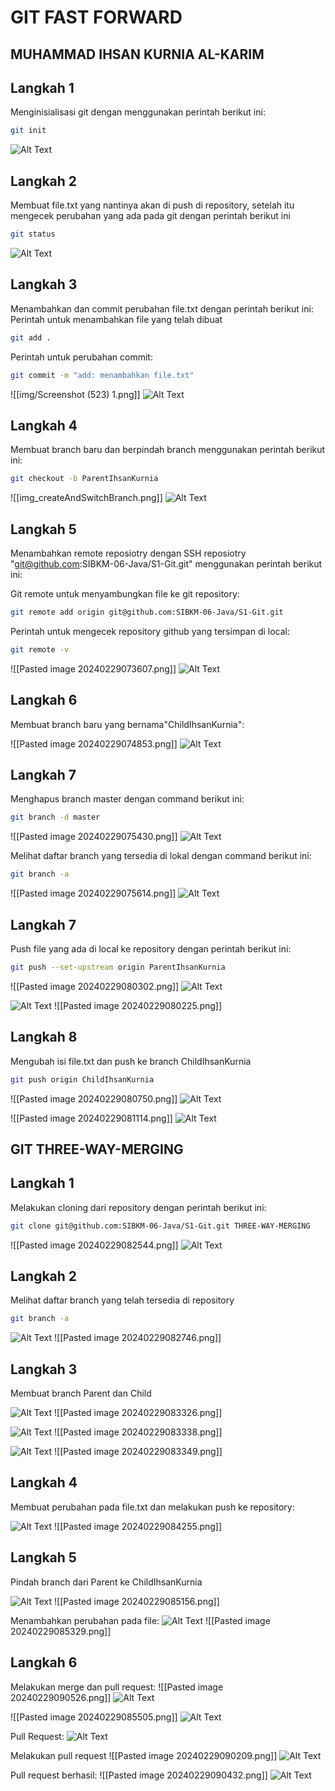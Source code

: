 # GIT FAST FORWARD

## MUHAMMAD IHSAN KURNIA AL-KARIM

## Langkah 1

Menginisialisasi git dengan menggunakan perintah berikut ini:

```bash
git init
```

![Alt Text](<./img/Screenshot%20(520).png>)

## Langkah 2

Membuat file.txt yang nantinya akan di push di repository, setelah itu mengecek perubahan yang ada pada git dengan perintah berikut ini

```bash
git status
```

![Alt Text](<./img/Screenshot%20(522).png>)

## Langkah 3

Menambahkan dan commit perubahan file.txt dengan perintah berikut ini:
Perintah untuk menambahkan file yang telah dibuat

```bash
git add .
```

Perintah untuk perubahan commit:

```bash
git commit -m "add: menambahkan file.txt"
```

![[img/Screenshot (523) 1.png]]
![Alt Text](<./img/Screenshot%20(523).png>)

## Langkah 4

Membuat branch baru dan berpindah branch menggunakan perintah berikut ini:

```bash
git checkout -b ParentIhsanKurnia
```

![[img_createAndSwitchBranch.png]]
![Alt Text](./img/img_createAndSwitchBranch.png)

## Langkah 5

Menambahkan remote reposiotry dengan SSH reposiotry "git@github.com:SIBKM-06-Java/S1-Git.git" menggunakan perintah berikut ini:

Git remote untuk menyambungkan file ke git repository:

```bash
git remote add origin git@github.com:SIBKM-06-Java/S1-Git.git
```

Perintah untuk mengecek repository github yang tersimpan di local:

```bash
git remote -v
```

![[Pasted image 20240229073607.png]]
![Alt Text](./img/Pasted%20image%2020240229073607.png)


## Langkah 6

Membuat branch baru yang bernama"ChildIhsanKurnia":

![[Pasted image 20240229074853.png]]
![Alt Text](./img/Pasted%20image%2020240229074853.png)


## Langkah 7

Menghapus branch master dengan command berikut ini:

```bash
git branch -d master
```

![[Pasted image 20240229075430.png]]
![Alt Text](./img/Pasted%20image%2020240229075430.png)

Melihat daftar branch yang tersedia di lokal dengan command berikut ini:

```bash
git branch -a
```

![[Pasted image 20240229075614.png]]
![Alt Text](./img/Pasted%20image%2020240229075614.png)


## Langkah 7

Push file yang ada di local ke repository dengan perintah berikut ini:

```bash
git push --set-upstream origin ParentIhsanKurnia
```

![[Pasted image 20240229080302.png]]
![Alt Text](./img/Pasted%20image%2020240229080302.png)


![Alt Text](./img/Pasted%20image%2020240229080225.png)
![[Pasted image 20240229080225.png]]

## Langkah 8

Mengubah isi file.txt dan push ke branch ChildIhsanKurnia

```bash
git push origin ChildIhsanKurnia
```

![[Pasted image 20240229080750.png]]
![Alt Text](./img/Pasted%20image%2020240229080750.png.png)


![[Pasted image 20240229081114.png]]
![Alt Text](./img/Pasted%20image%2020240229081114.png)


## GIT THREE-WAY-MERGING

## Langkah 1

Melakukan cloning dari repository dengan perintah berikut ini:

```bash
git clone git@github.com:SIBKM-06-Java/S1-Git.git THREE-WAY-MERGING
```

![[Pasted image 20240229082544.png]]
![Alt Text](./img/Pasted%20image%2020240229082544.png)

## Langkah 2

Melihat daftar branch yang telah tersedia di repository

```bash
git branch -a
```

![Alt Text](./img/Pasted%20image%2020240229082746.png)
![[Pasted image 20240229082746.png]]

## Langkah 3

Membuat branch Parent dan Child

![Alt Text](./img/Pasted%20image%2020240229083326.png)
![[Pasted image 20240229083326.png]]

![Alt Text](./img/Pasted%20image%2020240229083338.png)
![[Pasted image 20240229083338.png]]

![Alt Text](./img/Pasted%20image%2020240229083349.png)
![[Pasted image 20240229083349.png]]

## Langkah 4

Membuat perubahan pada file.txt dan melakukan push ke repository:

![Alt Text](./img/Pasted%20image%2020240229084255.png)
![[Pasted image 20240229084255.png]]

## Langkah 5

Pindah branch dari Parent ke ChildIhsanKurnia

![Alt Text](./img/Pasted%20image%2020240229085156.png)
![[Pasted image 20240229085156.png]]

Menambahkan perubahan pada file:
![Alt Text](./img/Pasted%20image%2020240229085329.png)
![[Pasted image 20240229085329.png]]

## Langkah 6

Melakukan merge dan pull request:
![[Pasted image 20240229090526.png]]
![Alt Text](./img/Pasted%20image%2020240229090526.png)

![[Pasted image 20240229085505.png]]
![Alt Text](./img/Pasted%20image%2020240229085505.png)

Pull Request:
![Alt Text](./img/Pasted%20image%2020240229085805.png)

Melakukan pull request
![[Pasted image 20240229090209.png]]
![Alt Text](./img/Pasted%20image%2020240229090209.png)

Pull request berhasil:
![[Pasted image 20240229090432.png]]
![Alt Text](./img/Pasted%20image%2020240229090432.png.png)
